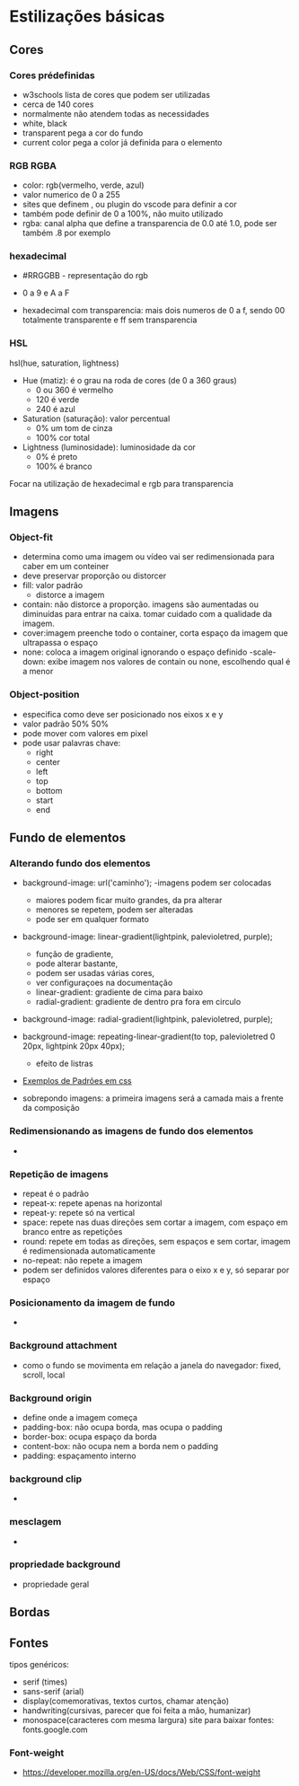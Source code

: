 # Estilizações básicas

## Cores

### Cores prédefinidas

- w3schools lista de cores que podem ser utilizadas
- cerca de 140 cores
- normalmente não atendem todas as necessidades
- white, black
- transparent pega a cor do fundo
- current color pega a color já definida para o elemento

### RGB RGBA

- color: rgb(vermelho, verde, azul)
- valor numerico de 0 a 255
- sites que definem , ou plugin do vscode para definir a cor
- também pode definir de 0 a 100%, não muito utilizado
- rgba: canal alpha que define a transparencia de 0.0 até 1.0, pode ser também .8 por exemplo

### hexadecimal

- #RRGGBB - representação do rgb

- 0 a 9 e A a F

- hexadecimal com transparencia: mais dois numeros de 0 a f, sendo 00 totalmente transparente e ff sem transparencia

### HSL

hsl(hue, saturation, lightness)

- Hue (matiz): é o grau na roda de cores (de 0 a 360 graus)
  - 0 ou 360 é vermelho
  - 120 é verde
  - 240 é azul
- Saturation (saturação): valor percentual
  - 0% um tom de cinza
  - 100% cor total
- Lightness (luminosidade): luminosidade da cor
  - 0% é preto
  - 100% é branco

Focar na utilização de hexadecimal e rgb para transparencia

## Imagens

### Object-fit

- determina como uma imagem ou vídeo vai ser redimensionada para caber em um conteiner
- deve preservar proporção ou distorcer
- fill: valor padrão
  - distorce a imagem
- contain: não distorce a proporção. imagens são aumentadas ou diminuídas para entrar na caixa. tomar cuidado com a qualidade da imagem.
- cover:imagem preenche todo o container, corta espaço da imagem que ultrapassa o espaço
- none: coloca a imagem original ignorando o espaço definido
-scale-down: exibe imagem nos valores de contain ou none, escolhendo qual é a menor

### Object-position

- especifica como deve ser posicionado nos eixos x e y
- valor padrão 50% 50%
- pode mover com valores em pixel
- pode usar palavras chave:
  - right
  - center
  - left
  - top
  - bottom
  - start
  - end

## Fundo de elementos

### Alterando fundo dos elementos

- background-image: url('caminho');
    -imagens podem ser colocadas
  - maiores podem ficar muito grandes, da pra alterar
  - menores se repetem, podem ser alteradas
  - pode ser em qualquer formato

- background-image: linear-gradient(lightpink, palevioletred, purple);
  - função de gradiente,
  - pode alterar bastante,
  - podem ser usadas várias cores,  
  - ver configuraçoes na documentação
  - linear-gradient: gradiente de cima para baixo
  - radial-gradient: gradiente de dentro pra fora em circulo
- background-image: radial-gradient(lightpink, palevioletred, purple);
- background-image: repeating-linear-gradient(to top, palevioletred 0 20px, lightpink 20px 40px);
  - efeito de listras
- [Exemplos de Padrões em css](https://projects.verou.me/css3patterns/)
- sobrepondo imagens: a primeira imagens será a camada mais a frente da composição

### Redimensionando as imagens de fundo dos elementos

-

### Repetição de imagens

- repeat é o padrão
- repeat-x: repete apenas na horizontal
- repeat-y: repete só  na vertical
- space: repete nas duas direções sem cortar a imagem, com espaço em branco entre as repetições
- round: repete em todas as direções, sem espaços e sem cortar, imagem é redimensionada automaticamente
- no-repeat: não repete a imagem
- podem ser definidos valores diferentes para o eixo x e y, só separar por espaço

### Posicionamento da imagem de fundo

-

### Background attachment

- como o fundo se movimenta em relação a janela do navegador: fixed, scroll, local

### Background origin

- define onde a imagem começa
- padding-box: não ocupa borda, mas ocupa o padding
- border-box: ocupa espaço da borda
- content-box: não ocupa nem a borda nem o padding
- padding: espaçamento interno

### background clip

-

### mesclagem

-

### propriedade background

- propriedade geral

## Bordas

## Fontes

tipos genéricos:

- serif (times)
- sans-serif (arial)
- display(comemorativas, textos curtos, chamar atenção)
- handwriting(cursivas, parecer que foi feita a mão, humanizar)
- monospace(caracteres com mesma largura)
site para baixar fontes: fonts.google.com

### Font-weight

- <https://developer.mozilla.org/en-US/docs/Web/CSS/font-weight>
